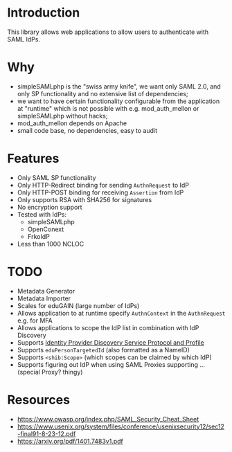 # Introduction

This library allows web applications to allow users to authenticate with SAML 
IdPs.

# Why

- simpleSAMLphp is the "swiss army knife", we want only SAML 2.0, and only SP 
  functionality and no extensive list of dependencies;
- we want to have certain functionality configurable from the application at 
  "runtime" which is not possible with e.g. mod_auth_mellon or simpleSAMLphp 
  without hacks;
- mod_auth_mellon depends on Apache
- small code base, no dependencies, easy to audit

# Features

- Only SAML SP functionality
- Only HTTP-Redirect binding for sending `AuthnRequest` to IdP
- Only HTTP-POST binding for receiving `Assertion` from IdP
- Only supports RSA with SHA256 for signatures
- No encryption support
- Tested with IdPs:
  - simpleSAMLphp
  - OpenConext
  - FrkoIdP
- Less than 1000 NCLOC

# TODO 

- Metadata Generator
- Metadata Importer
- Scales for eduGAIN (large number of IdPs)
- Allows application to at runtime specify `AuthnContext` in the `AuthnRequest` 
  e.g. for MFA
- Allows applications to scope the IdP list in combination with IdP Discovery
- Supports [Identity Provider Discovery Service Protocol and Profile](https://docs.oasis-open.org/security/saml/Post2.0/sstc-saml-idp-discovery.pdf)
- Supports `eduPersonTargetedId` (also formatted as a NameID)
- Supports `<shib:Scope>` (which scopes can be claimed by which IdP)
- Supports figuring out IdP when using SAML Proxies supporting ... (special Proxy? thingy)

# Resources

* https://www.owasp.org/index.php/SAML_Security_Cheat_Sheet
* https://www.usenix.org/system/files/conference/usenixsecurity12/sec12-final91-8-23-12.pdf
* https://arxiv.org/pdf/1401.7483v1.pdf
